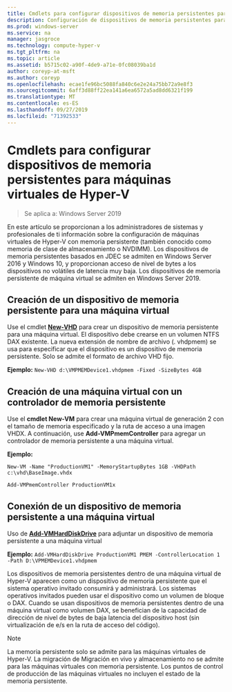 ```yaml
---
title: Cmdlets para configurar dispositivos de memoria persistentes para máquinas virtuales de Hyper-V
description: Configuración de dispositivos de memoria persistentes para máquinas virtuales de Hyper-V
ms.prod: windows-server
ms.service: na
manager: jasgroce
ms.technology: compute-hyper-v
ms.tgt_pltfrm: na
ms.topic: article
ms.assetid: b5715c02-a90f-4de9-a71e-0fc08039ba1d
author: coreyp-at-msft
ms.author: coreyp
ms.openlocfilehash: ecae1fe96bc5088fa840c6e2e24a75bb72a9e8f3
ms.sourcegitcommit: 6aff3d88ff22ea141a6ea6572a5ad8dd6321f199
ms.translationtype: MT
ms.contentlocale: es-ES
ms.lasthandoff: 09/27/2019
ms.locfileid: "71392533"
---
```

# <a name="cmdlets-for-configuring-persistent-memory-devices-for-hyper-v-vms"></a>Cmdlets para configurar dispositivos de memoria persistentes para máquinas virtuales de Hyper-V

>Se aplica a: Windows Server 2019

En este artículo se proporcionan a los administradores de sistemas y profesionales de ti información sobre la configuración de máquinas virtuales de Hyper-V con memoria persistente (también conocido como memoria de clase de almacenamiento o NVDIMM). Los dispositivos de memoria persistentes basados en JDEC se admiten en Windows Server 2016 y Windows 10, y proporcionan acceso de nivel de bytes a los dispositivos no volátiles de latencia muy baja. Los dispositivos de memoria persistente de máquina virtual se admiten en Windows Server 2019. 

## <a name="create-a-persistent-memory-device-for-a-vm"></a>Creación de un dispositivo de memoria persistente para una máquina virtual

Use el cmdlet **[New-VHD](https://docs.microsoft.com/powershell/module/hyper-v/new-vhd?view=win10-ps)** para crear un dispositivo de memoria persistente para una máquina virtual. El dispositivo debe crearse en un volumen NTFS DAX existente.  La nueva extensión de nombre de archivo (. vhdpmem) se usa para especificar que el dispositivo es un dispositivo de memoria persistente. Solo se admite el formato de archivo VHD fijo.

**Ejemplo:** `New-VHD d:\VMPMEMDevice1.vhdpmem -Fixed -SizeBytes 4GB`

## <a name="create-a-vm-with-a-persistent-memory-controller"></a>Creación de una máquina virtual con un controlador de memoria persistente



Use el **cmdlet New-VM** para crear una máquina virtual de generación 2 con el tamaño de memoria especificado y la ruta de acceso a una imagen VHDX. A continuación, use **Add-VMPmemController** para agregar un controlador de memoria persistente a una máquina virtual.

**Ejemplo:** 
    
    New-VM -Name "ProductionVM1" -MemoryStartupBytes 1GB -VHDPath c:\vhd\BaseImage.vhdx

    Add-VMPmemController ProductionVM1x

## <a name="attach-a-persistent-memory-device-to-a-vm"></a>Conexión de un dispositivo de memoria persistente a una máquina virtual

Uso de **[Add-VMHardDiskDrive](https://docs.microsoft.com/powershell/module/hyper-v/add-vmharddiskdrive?view=win10-ps)** para adjuntar un dispositivo de memoria persistente a una máquina virtual

**Ejemplo:** `Add-VMHardDiskDrive ProductionVM1 PMEM -ControllerLocation 1 -Path D:\VPMEMDevice1.vhdpmem`

Los dispositivos de memoria persistentes dentro de una máquina virtual de Hyper-V aparecen como un dispositivo de memoria persistente que el sistema operativo invitado consumirá y administrará. Los sistemas operativos invitados pueden usar el dispositivo como un volumen de bloque o DAX. Cuando se usan dispositivos de memoria persistentes dentro de una máquina virtual como volumen DAX, se benefician de la capacidad de dirección de nivel de bytes de baja latencia del dispositivo host (sin virtualización de e/s en la ruta de acceso del código). 

>[!NOTE] 
>La memoria persistente solo se admite para las máquinas virtuales de Hyper-V. La migración de Migración en vivo y almacenamiento no se admite para las máquinas virtuales con memoria persistente. Los puntos de control de producción de las máquinas virtuales no incluyen el estado de la memoria persistente. 